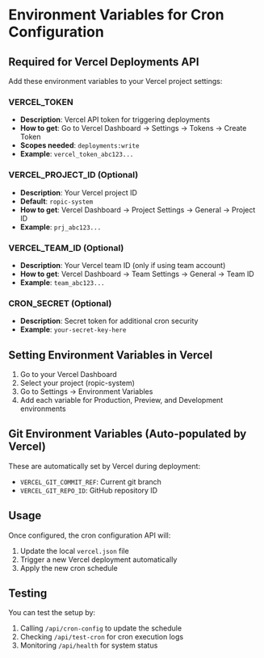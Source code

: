 # Environment Variables for Cron Configuration

## Required for Vercel Deployments API

Add these environment variables to your Vercel project settings:

### VERCEL_TOKEN
- **Description**: Vercel API token for triggering deployments
- **How to get**: Go to Vercel Dashboard → Settings → Tokens → Create Token
- **Scopes needed**: `deployments:write`
- **Example**: `vercel_token_abc123...`

### VERCEL_PROJECT_ID (Optional)
- **Description**: Your Vercel project ID 
- **Default**: `ropic-system`
- **How to get**: Vercel Dashboard → Project Settings → General → Project ID
- **Example**: `prj_abc123...`

### VERCEL_TEAM_ID (Optional)
- **Description**: Your Vercel team ID (only if using team account)
- **How to get**: Vercel Dashboard → Team Settings → General → Team ID
- **Example**: `team_abc123...`

### CRON_SECRET (Optional)
- **Description**: Secret token for additional cron security
- **Example**: `your-secret-key-here`

## Setting Environment Variables in Vercel

1. Go to your Vercel Dashboard
2. Select your project (ropic-system)
3. Go to Settings → Environment Variables
4. Add each variable for Production, Preview, and Development environments

## Git Environment Variables (Auto-populated by Vercel)

These are automatically set by Vercel during deployment:
- `VERCEL_GIT_COMMIT_REF`: Current git branch
- `VERCEL_GIT_REPO_ID`: GitHub repository ID

## Usage

Once configured, the cron configuration API will:
1. Update the local `vercel.json` file
2. Trigger a new Vercel deployment automatically
3. Apply the new cron schedule

## Testing

You can test the setup by:
1. Calling `/api/cron-config` to update the schedule
2. Checking `/api/test-cron` for cron execution logs
3. Monitoring `/api/health` for system status
